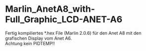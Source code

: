 # Marlin_AnetA8_with-Full_Graphic_LCD-ANET-A6

Fertig kompiliertes *.hex File (Marlin 2.0.6) für den Anet A8 mit den grafischen Display vom Anet A6.<br>
Achtung kein PIDTEMP!!
